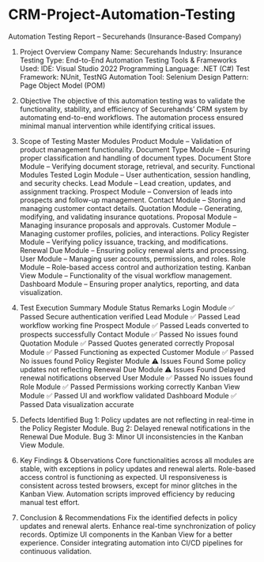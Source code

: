 # CRM-Project-Automation-Testing
Automation Testing Report – Securehands (Insurance-Based Company)
1. Project Overview
Company Name: Securehands
Industry: Insurance
Testing Type: End-to-End Automation Testing
Tools & Frameworks Used:
IDE: Visual Studio 2022
Programming Language: .NET (C#)
Test Framework: NUnit, TestNG
Automation Tool: Selenium
Design Pattern: Page Object Model (POM)
2. Objective
The objective of this automation testing was to validate the functionality, stability, and efficiency of Securehands’ CRM system by automating end-to-end workflows. The automation process ensured minimal manual intervention while identifying critical issues.

3. Scope of Testing
Master Modules
Product Module – Validation of product management functionality.
Document Type Module – Ensuring proper classification and handling of document types.
Document Store Module – Verifying document storage, retrieval, and security.
Functional Modules Tested
Login Module – User authentication, session handling, and security checks.
Lead Module – Lead creation, updates, and assignment tracking.
Prospect Module – Conversion of leads into prospects and follow-up management.
Contact Module – Storing and managing customer contact details.
Quotation Module – Generating, modifying, and validating insurance quotations.
Proposal Module – Managing insurance proposals and approvals.
Customer Module – Managing customer profiles, policies, and interactions.
Policy Register Module – Verifying policy issuance, tracking, and modifications.
Renewal Due Module – Ensuring policy renewal alerts and processing.
User Module – Managing user accounts, permissions, and roles.
Role Module – Role-based access control and authorization testing.
Kanban View Module – Functionality of the visual workflow management.
Dashboard Module – Ensuring proper analytics, reporting, and data visualization.
4. Test Execution Summary
Module	Status	Remarks
Login Module	✅ Passed	Secure authentication verified
Lead Module	✅ Passed	Lead workflow working fine
Prospect Module	✅ Passed	Leads converted to prospects successfully
Contact Module	✅ Passed	No issues found
Quotation Module	✅ Passed	Quotes generated correctly
Proposal Module	✅ Passed	Functioning as expected
Customer Module	✅ Passed	No issues found
Policy Register Module	⚠️ Issues Found	Some policy updates not reflecting
Renewal Due Module	⚠️ Issues Found	Delayed renewal notifications observed
User Module	✅ Passed	No issues found
Role Module	✅ Passed	Permissions working correctly
Kanban View Module	✅ Passed	UI and workflow validated
Dashboard Module	✅ Passed	Data visualization accurate
5. Defects Identified
Bug 1: Policy updates are not reflecting in real-time in the Policy Register Module.
Bug 2: Delayed renewal notifications in the Renewal Due Module.
Bug 3: Minor UI inconsistencies in the Kanban View Module.
6. Key Findings & Observations
Core functionalities across all modules are stable, with exceptions in policy updates and renewal alerts.
Role-based access control is functioning as expected.
UI responsiveness is consistent across tested browsers, except for minor glitches in the Kanban View.
Automation scripts improved efficiency by reducing manual test effort.
7. Conclusion & Recommendations
Fix the identified defects in policy updates and renewal alerts.
Enhance real-time synchronization of policy records.
Optimize UI components in the Kanban View for a better experience.
Consider integrating automation into CI/CD pipelines for continuous validation.
